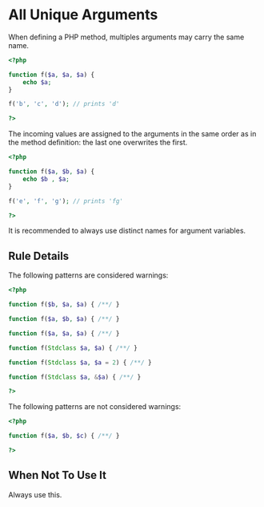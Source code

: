 <!-- PHP Manual -->
# All Unique Arguments

When defining a PHP method, multiples arguments may carry the same name. 

```php
<?php

function f($a, $a, $a) {
	echo $a;
}

f('b', 'c', 'd'); // prints 'd'

?>
```
The incoming values are assigned to the arguments in the same order as in the method definition: the last one overwrites the first. 

```php
<?php

function f($a, $b, $a) {
	echo $b , $a;
}

f('e', 'f', 'g'); // prints 'fg'

?>
```

It is recommended to always use distinct names for argument variables.

## Rule Details

The following patterns are considered warnings:

```php
<?php

function f($b, $a, $a) { /**/ }

function f($a, $b, $a) { /**/ }

function f($a, $a, $a) { /**/ }

function f(Stdclass $a, $a) { /**/ }

function f(Stdclass $a, $a = 2) { /**/ }

function f(Stdclass $a, &$a) { /**/ }

?>
```

The following patterns are not considered warnings:

```php
<?php

function f($a, $b, $c) { /**/ }

?>
```
<!--
### Options
-->
## When Not To Use It
Always use this.

<!--
## Further Readings
-->
